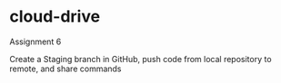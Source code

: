 # cloud-drive

Assignment 6

Create a Staging branch in GitHub, push code from local repository to remote, and share commands
